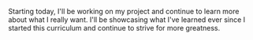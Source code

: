 Starting today, I'll be working on my project and continue to learn more about what I really want. I'll be showcasing what I've learned ever since I started this curriculum and continue to strive for more greatness.